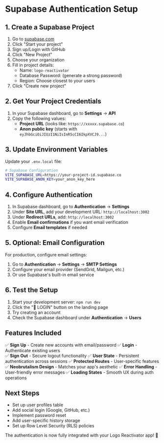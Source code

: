 # Supabase Authentication Setup

## 1. Create a Supabase Project

1. Go to [supabase.com](https://supabase.com)
2. Click "Start your project"
3. Sign up/Login with GitHub
4. Click "New Project"
5. Choose your organization
6. Fill in project details:
   - Name: `logo-reactivator`
   - Database Password: (generate a strong password)
   - Region: Choose closest to your users
7. Click "Create new project"

## 2. Get Your Project Credentials

1. In your Supabase dashboard, go to **Settings** → **API**
2. Copy the following values:
   - **Project URL** (looks like: `https://xxxxx.supabase.co`)
   - **Anon public key** (starts with `eyJhbGciOiJIUzI1NiIsInR5cCI6IkpXVCJ9...`)

## 3. Update Environment Variables

Update your `.env.local` file:

```bash
# Supabase Configuration
VITE_SUPABASE_URL=https://your-project-id.supabase.co
VITE_SUPABASE_ANON_KEY=your_anon_key_here
```

## 4. Configure Authentication

1. In Supabase dashboard, go to **Authentication** → **Settings**
2. Under **Site URL**, add your development URL: `http://localhost:3002`
3. Under **Redirect URLs**, add: `http://localhost:3002`
4. Enable **Email confirmations** if you want email verification
5. Configure **Email templates** if needed

## 5. Optional: Email Configuration

For production, configure email settings:

1. Go to **Authentication** → **Settings** → **SMTP Settings**
2. Configure your email provider (SendGrid, Mailgun, etc.)
3. Or use Supabase's built-in email service

## 6. Test the Setup

1. Start your development server: `npm run dev`
2. Click the "🔑 LOGIN" button on the landing page
3. Try creating an account
4. Check the Supabase dashboard under **Authentication** → **Users**

## Features Included

✅ **Sign Up** - Create new accounts with email/password
✅ **Login** - Authenticate existing users  
✅ **Sign Out** - Secure logout functionality
✅ **User State** - Persistent authentication across sessions
✅ **Protected Routes** - User-specific features
✅ **Neobrutalism Design** - Matches your app's aesthetic
✅ **Error Handling** - User-friendly error messages
✅ **Loading States** - Smooth UX during auth operations

## Next Steps

- Set up user profiles table
- Add social login (Google, GitHub, etc.)
- Implement password reset
- Add user-specific history storage
- Set up Row Level Security (RLS) policies

The authentication is now fully integrated with your Logo Reactivator app! 🚀
